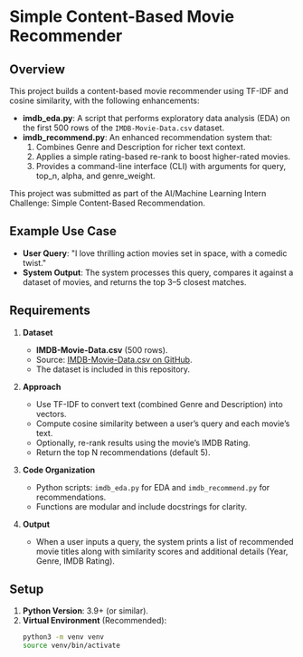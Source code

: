 # Simple Content-Based Movie Recommender

## Overview
This project builds a content-based movie recommender using TF-IDF and cosine similarity, with the following enhancements:
- **imdb_eda.py**: A script that performs exploratory data analysis (EDA) on the first 500 rows of the `IMDB-Movie-Data.csv` dataset.
- **imdb_recommend.py**: An enhanced recommendation system that:
  1. Combines Genre and Description for richer text context.
  2. Applies a simple rating-based re-rank to boost higher-rated movies.
  3. Provides a command-line interface (CLI) with arguments for query, top_n, alpha, and genre_weight.

This project was submitted as part of the AI/Machine Learning Intern Challenge: Simple Content-Based Recommendation.

## Example Use Case
- **User Query**: "I love thrilling action movies set in space, with a comedic twist."
- **System Output**: The system processes this query, compares it against a dataset of movies, and returns the top 3–5 closest matches.

## Requirements
1. **Dataset**
   - **IMDB-Movie-Data.csv** (500 rows).
   - Source: [IMDB-Movie-Data.csv on GitHub](https://github.com/LearnDataSci/articles/blob/master/Python%20Pandas%20Tutorial%20A%20Complete%20Introduction%20for%20Beginners/IMDB-Movie-Data.csv).
   - The dataset is included in this repository.

2. **Approach**
   - Use TF-IDF to convert text (combined Genre and Description) into vectors.
   - Compute cosine similarity between a user’s query and each movie’s text.
   - Optionally, re-rank results using the movie’s IMDB Rating.
   - Return the top N recommendations (default 5).

3. **Code Organization**
   - Python scripts: `imdb_eda.py` for EDA and `imdb_recommend.py` for recommendations.
   - Functions are modular and include docstrings for clarity.

4. **Output**
   - When a user inputs a query, the system prints a list of recommended movie titles along with similarity scores and additional details (Year, Genre, IMDB Rating).

## Setup
1. **Python Version**: 3.9+ (or similar).
2. **Virtual Environment** (Recommended):
   ```bash
   python3 -m venv venv
   source venv/bin/activate
